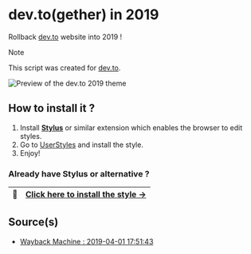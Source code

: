 # dev.to(gether) in 2019

Rollback [dev.to](https://dev.to) website into 2019 !

> [!NOTE]
> This script was created for [dev.to](https://dev.to).

![Preview of the dev.to 2019 theme](https://github.com/devtotools/open-sidebar-mod-menu/assets/14293805/46ab96c1-86ca-46f6-8bcf-eb35b366d4ee)

## How to install it ?

1. Install **[Stylus](https://add0n.com/stylus.html)** or similar extension which enables the browser to edit styles.
2. Go to [UserStyles](https://userstyles.world/style/14436/dev-together-2019) and install the style.
3. Enjoy!

### Already have Stylus or alternative ?

| :electric_plug: | [Click here to install the style →](https://userstyles.world/style/14436/dev-together-2019) |
|-----------------|-----------------------------------------------------------------------------------------------------------------------------------------|

## Source(s)

- [Wayback Machine : 2019-04-01 17:51:43](https://web.archive.org/web/20190401175143/https://dev.to/)